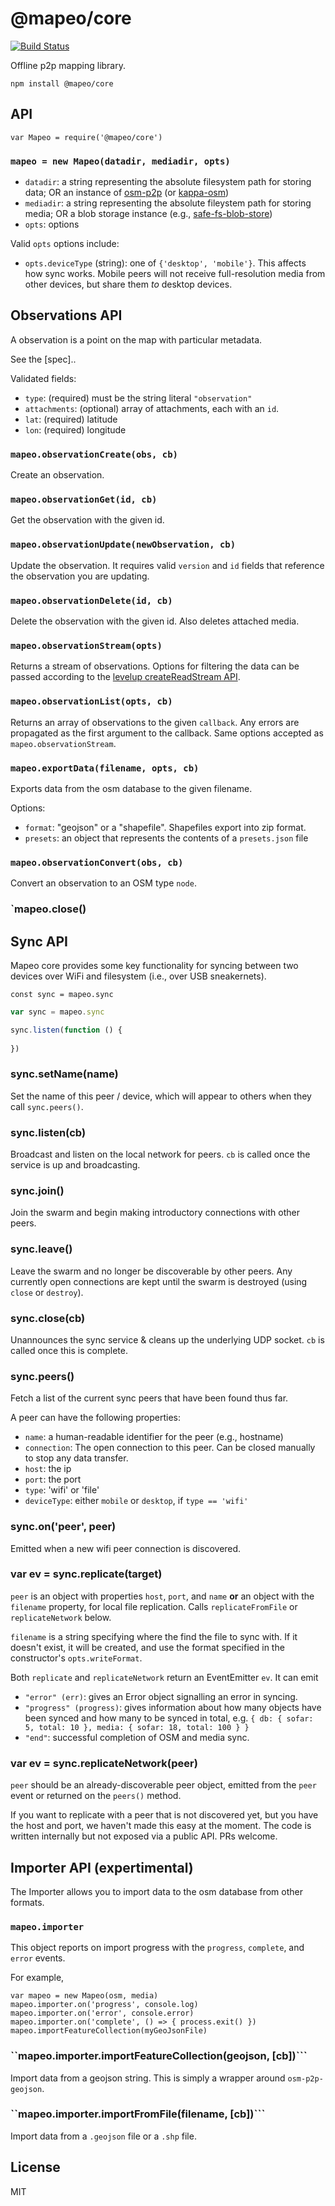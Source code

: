 # @mapeo/core

[![Build
Status](https://travis-ci.org/digidem/mapeo-core.svg?branch=master)](https://travis-ci.org/digidem/mapeo-core)

Offline p2p mapping library.


```
npm install @mapeo/core
```

## API

```
var Mapeo = require('@mapeo/core')
```

### `mapeo = new Mapeo(datadir, mediadir, opts)`

* `datadir`: a string representing the absolute filesystem path for storing data; OR an instance of [osm-p2p](http://github.com/digidem/kappa-osm) (or [kappa-osm](http://github.com/digidem/kappa-osm))
* `mediadir`: a string representing the absolute fileystem path for storing media; OR a blob storage instance (e.g., [safe-fs-blob-store](http://npmjs.com/safe-fs-blob-store))
* `opts`: options

Valid `opts` options include:
- `opts.deviceType` (string): one of `{'desktop', 'mobile'}`. This affects how sync works. Mobile peers will not receive full-resolution media from other devices, but share them *to* desktop devices.

## Observations API 

A observation is a point on the map with particular metadata. 

See the [spec].. 

Validated fields:

  * `type`: (required) must be the string literal `"observation"`
  * `attachments`: (optional) array of attachments, each with an `id`.
  * `lat`: (required) latitude
  * `lon`: (required) longitude

### `mapeo.observationCreate(obs, cb)`

Create an observation. 

### `mapeo.observationGet(id, cb)`

Get the observation with the given id.

### `mapeo.observationUpdate(newObservation, cb)`

Update the observation. It requires valid `version` and `id` fields that
reference the observation you are updating.

### `mapeo.observationDelete(id, cb)`

Delete the observation with the given id. Also deletes attached media.

### `mapeo.observationStream(opts)`

Returns a stream of observations. Options for filtering the data can be passed
according to the [levelup createReadStream
API](https://github.com/Level/levelup#createReadStream).

### `mapeo.observationList(opts, cb)`

Returns an array of observations to the given `callback`. Any errors are
propagated as the first argument to the callback. Same options accepted as
`mapeo.observationStream`.

### `mapeo.exportData(filename, opts, cb)`

Exports data from the osm database to the given filename. 

Options:

  * `format`: "geojson" or a "shapefile". Shapefiles export into zip format.
  * `presets`: an object that represents the contents of a `presets.json` file

### `mapeo.observationConvert(obs, cb)`

Convert an observation to an OSM type `node`.

### `mapeo.close()

## Sync API

Mapeo core provides some key functionality for syncing between two devices over
WiFi and filesystem (i.e., over USB sneakernets).

`const sync = mapeo.sync`

```js
var sync = mapeo.sync

sync.listen(function () {
  
})
```

### sync.setName(name)

Set the name of this peer / device, which will appear to others when they call
`sync.peers()`.

### sync.listen(cb)

Broadcast and listen on the local network for peers. `cb` is called once the service is up and broadcasting.

### sync.join()

Join the swarm and begin making introductory connections with other peers. 
### sync.leave()

Leave the swarm and no longer be discoverable by other peers. Any currently
open connections are kept until the swarm is destroyed (using `close` or
`destroy`).

### sync.close(cb)

Unannounces the sync service & cleans up the underlying UDP socket. `cb` is called once this is complete.

### sync.peers()

Fetch a list of the current sync peers that have been found thus far.

A peer can have the following properties:

  * `name`: a human-readable identifier for the peer (e.g., hostname)
  * `connection`: The open connection to this peer. Can be closed manually to
    stop any data transfer. 
  * `host`: the ip
  * `port`: the port
  * `type`: 'wifi' or 'file'
  * `deviceType`: either `mobile` or `desktop`, if `type == 'wifi'`
  
### sync.on('peer', peer)

Emitted when a new wifi peer connection is discovered.

### var ev = sync.replicate(target)

`peer` is an object with properties `host`, `port`, and `name` **or** an object
with the `filename` property, for local file replication. Calls
`replicateFromFile` or `replicateNetwork` below.

`filename` is a string specifying where the find the file to sync with. If it
doesn't exist, it will be created, and use the format specified in the
constructor's `opts.writeFormat`.

Both `replicate` and `replicateNetwork` return an EventEmitter `ev`. It can emit

- `"error" (err)`: gives an Error object signalling an error in syncing.
- `"progress" (progress)`: gives information about how many objects have been synced and how many to be synced in total, e.g. `{ db: { sofar: 5, total: 10 }, media: { sofar: 18, total: 100 } }`
- `"end"`: successful completion of OSM and media sync.

### var ev = sync.replicateNetwork(peer)

`peer` should be an already-discoverable peer object, emitted from the `peer`
event or returned on the `peers()` method.

If you want to replicate with a peer that is not discovered yet, but you have
the host and port, we haven't made this easy at the moment. The code is written
internally but not exposed via a public API. PRs welcome.

## Importer API (expertimental) 

The Importer allows you to import data to the osm database from other formats.

### ``mapeo.importer``

This object reports on import progress with the `progress`,
`complete`, and `error` events.

For example,
```
var mapeo = new Mapeo(osm, media)
mapeo.importer.on('progress', console.log)
mapeo.importer.on('error', console.error)
mapeo.importer.on('complete', () => { process.exit() })
mapeo.importFeatureCollection(myGeoJsonFile)
```

### ``mapeo.importer.importFeatureCollection(geojson, [cb])```

Import data from a geojson string. This is simply a wrapper around `osm-p2p-geojson`.

### ``mapeo.importer.importFromFile(filename, [cb])```

Import data from a `.geojson` file or a `.shp` file.

## License

MIT

